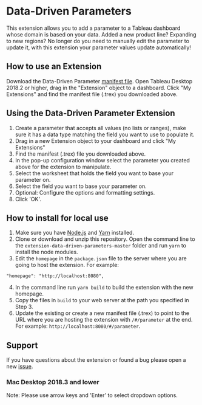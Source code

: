 # Data-Driven Parameters
This extension allows you to add a parameter to a Tableau dashboard whose domain is based on your data. Added a new product line? Expanding to new regions? No longer do you need to manually edit the parameter to update it, with this extension your parameter values update automatically!

## How to use an Extension
Download the Data-Driven Parameter [manifest file](https://extensiongallery.tableau.com/products/27). Open Tableau Desktop 2018.2 or higher, drag in the "Extension" object to a dashboard. Click "My Extensions" and find the manifest file (.trex) you downloaded above.

## Using the Data-Driven Parameter Extension
1. Create a parameter that accepts all values (no lists or ranges), make sure it has a data type matching the field you want to use to populate it.
2. Drag in a new Extension object to your dashboard and click "My Extensions"
3. Find the manifest (.trex) file you downloaded above.
4. In the pop-up configuration window select the parameter you created above for the extension to manipulate.
5. Select the worksheet that holds the field you want to base your parameter on.
6. Select the field you want to base your parameter on.
7. Optional: Configure the options and formatting settings.
8. Click 'OK'.

## How to install for local use
1. Make sure you have [Node.js](https://nodejs.org) and [Yarn](https://yarnpkg.com) installed. 
2. Clone or download and unzip this repository. Open the command line to the `extension-data-driven-parameters-master` folder and run `yarn` to install the node modules.
3. Edit the `homepage` in the `package.json` file to the server where you are going to host the extension. For example:
```
"homepage": "http://localhost:8080",
```
4. In the command line run `yarn build` to build the extension with the new homepage.
5. Copy the files in `build` to your web server at the path you specified in Step 3.
6. Update the existing or create a new manifest file (.trex) to point to the URL where you are hosting the extension with `/#/parameter` at the end. For example: `http://localhost:8080/#/parameter`. 

## Support
If you have questions about the extension or found a bug please open a new [issue](https://github.com/tableau/extension-data-driven-parameters/issues).


### Mac Desktop 2018.3 and lower
Note: Please use arrow keys and 'Enter' to select dropdown options.
